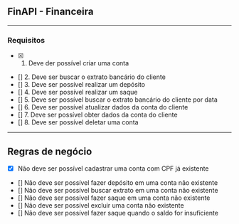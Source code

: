 ## FinAPI - Financeira
---
### Requisitos
- [x] 1. Deve der possível criar uma conta
- [] 2. Deve ser buscar o extrato bancário do cliente
- [] 3. Deve ser possível realizar um depósito
- [] 4. Deve ser possível realizar um saque
- [] 5. Deve ser possível buscar o extrato bancário do cliente por data
- [] 6. Deve ser possível atualizar dados da conta do cliente
- [] 7. Deve ser possível obter dados da conta do cliente
- [] 8. Deve ser possível deletar uma conta

---

## Regras de negócio

- [x] Não deve ser possível cadastrar uma conta com CPF já existente
- [] Não deve ser possível fazer depósito em uma conta não existente
- [] Não deve ser possível buscar extrato em uma conta não existente
- [] Não deve ser possível fazer saque em uma conta não existente
- [] Não deve ser possível excluir uma conta não existente
- [] Não deve ser possível fazer saque quando o saldo for insuficiente